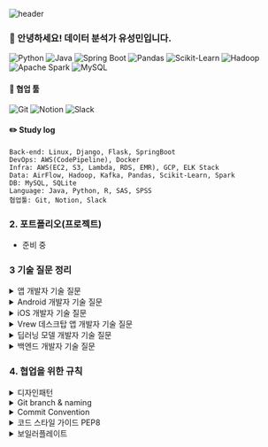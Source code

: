![header](https://capsule-render.vercel.app/api?type=cylinder&color=C0CAFF&height=150&section=header&text=Introduce_&fontColor=000000&fontSize=70&animation=fadeIn&fontAlignY=55&desc=%20&descAlignY=62&descAlign=62)

### :wave: 안녕하세요! 데이터 분석가 유성민입니다.

![Python](https://img.shields.io/badge/-Python-3776AB?style=flat-square&logo=python&logoColor=white)
![Java](https://img.shields.io/badge/-Java-007396?style=flat-square&logo=java&logoColor=white)
![Spring Boot](https://img.shields.io/badge/-Spring%20Boot-6DB33F?style=flat-square&logo=spring-boot&logoColor=white)
![Pandas](https://img.shields.io/badge/-Pandas-150458?style=flat-square&logo=pandas&logoColor=white)
![Scikit-Learn](https://img.shields.io/badge/-Scikit%20Learn-F7931E?style=flat-square&logo=scikit-learn&logoColor=white)
![Hadoop](https://img.shields.io/badge/-Hadoop-FF652F?style=flat-square&logo=apache-hadoop&logoColor=white)
![Apache Spark](https://img.shields.io/badge/-Apache%20Spark-E25A1C?style=flat-square&logo=apache-spark&logoColor=white)
![MySQL](https://img.shields.io/badge/-MySQL-4479A1?style=flat-square&logo=mysql&logoColor=white)


####   👯 협업 툴
![Git](https://img.shields.io/badge/-Git-F05032?style=flat-square&logo=git&logoColor=white) 
![Notion](https://img.shields.io/badge/-Notion-000000?style=flat-square&logo=notion&logoColor=white)
![Slack](https://img.shields.io/badge/-Slack-4A154B?style=flat-square&logo=slack&logoColor=white)

   
#### :pencil2: Study log

```
Back-end: Linux, Django, Flask, SpringBoot
DevOps: AWS(CodePipeline), Docker
Infra: AWS(EC2, S3, Lambda, RDS, EMR), GCP, ELK Stack
Data: AirFlow, Hadoop, Kafka, Pandas, Scikit-Learn, Spark
DB: MySQL, SQLite
Language: Java, Python, R, SAS, SPSS
협업툴: Git, Notion, Slack
```

### 2. 포트폴리오(프로젝트)

- 준비 중

### 3 기술 질문 정리

<details><summary>
앱 개발자 기술 질문
</summary>
 
-
    - [ ]  Q1. PNG와 JPG의 차이점은?
        - <details>이미지의 투명도 조정 가능 여부</details>
    - [ ]  Q2. Dynamic Programming이란?
        - <details>큰 문제를 작은문제로 나누어 푸는 문제</details>    
    - [ ]  Q3. Virtual Memory란?
        - <details>메모리가 실제 메모리보다 많아 보이게 하는 기술</details>    
    - [ ]  Q4. Garbage Collection이란?
        - <details>메모리 영역에서 필요없는 메모리를 삭제하는 기능</details>    
    - [ ]  Q5. Cache란?
        - <details>자주 사용하는 데이터나 값을 미리 복사해 놓는 임시 장소</details>    
    - [ ]  Q6. Database Index 추가의 장단점은?
        - <details>
            <summary>장점</summary>
                테이블을 조회하는 속도와 그에 따른 성능을 향상시킬 수 있다.<br>
                전반적인 시스템의 부하를 줄일 수 있다.  
        - <details>
            <summary>단점</summary>
                인덱스를 관리하기 위해 DB의 약 10%에 해당하는 저장공간이 필요하다.<br>
                인덱스를 관리하기 위해 추가 작업이 필요하다.<br>
                인덱스를 잘못 사용할 경우 오히려 성능이 저하되는 역효과가 발생할 수 있다.
    - [ ]  Q7. 비대칭 암호화란?
        - <details>발신자와 수신자가 서로 다른 두 개의 키를 사용하는 방식으로 양쪽에서 서로 다른 암호화를 사용합니다.</details>    
    - [ ]  Q8. HDD, SSD, DRAM 각각의 성능은?
        - <details>
                HDD: 이동식 헤드를 사용하여 회전식 플래터 또는 디스크에 데이터를 기록<br>
                SSD: NAND 플래시라는 비휘발성 스토리지 기술<br>
                DRAM: SSD나 HDD와 비교하여 속도가 빠르지만, 휘발성 기억장치
    - [ ]  Q9. GIT의 장점은?
        - <details>피어리뷰, 브랜칭 기능</details>    
</details>

<details><summary>
Android 개발자 기술 질문
</summary>
 
-
    - [ ]  Q1. DIP란?
        - <details>Dependency Inversion Principle <br> 상위의 인터페이스 타입의 객체로 통신하라는 원칙</details>
    - [ ]  Q2. ConstraintLayout의 장점은?
        - <details>성능 최적화, 가독성 증대
    - [ ]  Q3. Activity 생명주기는?
        - <details>액티비티가 생성되어 소멸하기까지의 과정
    - [ ]  Q4. WeakReference란?
        - <details>GC가 동작하면 무조건 수거되는 객체
    - [ ]  Q5. Parcelable이란?
        - <details>Android에서 지원해주는 SDK에 포함되어 있는 인터페이스
    - [ ]  Q6. 고해상도 이미지의 로딩 방법은?
        - <details>Picasso
    - [ ]  Q7. Looper란?
        - <details>MessageQueue 에 들어오는 메세지들을 하나씩 꺼내어 이를 적절한 Handler 로 전달하는 역할
    - [ ]  Q8. MultiDex란?
        - <details>메서드가 64k(65536)개를 초과하지 않도록 dex파일을 여러개로 쪼개주고, 쪼개진 dex를 읽을 수 있게 해준다.
    - [ ]  Q9. Proguard의 원리는?
        - <details>앱의 소스 코드를 난독화하는 기술

</details>

<details><summary>
iOS 개발자 기술 질문
</summary>

- - [ ] Q1. Auto Layout의 장단점은?
  - [ ] Q2. MVC 패턴이란?
  - [ ] Q3. KVC와 KVO란?
  - [ ] Q4. Swift의 특징은?
  - [ ] Q5. Higher Order Function이란?
  - [ ] Q6. Method Swizzling이란?
  - [ ] Q7. HTTP/2의 특징은?
  - [ ] Q8. Memory Leak의 대처방법은?
  - [ ] Q9. 이미지 리스트의 성능 향상법은?
  </details>

<details><summary>
 Vrew 데스크탑 앱 개발자 기술 질문
</summary>
 
 -
    - [ ]  Q1. UTF-8 이란?
    - [ ]  Q2. React 란?
    - [ ]  Q3. Web Browser 의 프로세싱 중 Reflow 란?
    - [ ]  Q4. 함수형 프로그래밍 패러다임이란?
    - [ ]  Q5. Callback hell 이란?
    - [ ]  Q6. async I/O 란?
    - [ ]  Q7. 프로세스 간 통신(IPC) 이란?
    - [ ]  Q8. C++ 에서 다형성이란?
    - [ ]  Q9. 그래픽카드를 이용한 하드웨어 가속이란?
 </details>
 
<details><summary>
 딥러닝 모델 개발자 기술 질문
</summary>
 
-
    - [ ]  Gradient Descent란?
    - [ ]  Loss Surface란?
    - [ ]  Attention이란?
    - [ ]  Transformer란?
    - [ ]  Collaborative filtering이란?
    - [ ]  Few-Shot Learning이란?
    - [ ]  Federated Learning이란?
    - [ ]  SVD란?
    - [ ]  중심극한정리란?
 </details>

<details><summary>
백엔드 개발자 기술 질문
</summary>
 
-
    - [ ]  Q1. Base64 인코딩이란?
    - [ ]  Q2. 사용자 패스워드를 전송/보관하는 방법은?
    - [ ]  Q3. system call이란?
    - [ ]  Q4. .so와 .a 파일의 차이는?
    - [ ]  Q5. MySQL과 MongoDB의 차이점은?
    - [ ]  Q6. HTTP/2의 특징은?
    - [ ]  Q7. Firewall의 동작 원리는?
    - [ ]  Q8. Docker와 Virtual Machine의 차이점은?
    - [ ]  Q9. AMD와 Intel CPU의 차이점은?
    - [ ]  Q10. CRDT란?
    - [ ]  Q11. CORS란?
    - [ ]  Q12. CI/CD란?
    - [ ]  Q13. 동시 사용자 1만명을 지원하는 채팅 서버를 어떻게 만들겠는가?
    - [ ]  Q14. 최근 사회적 이슈가 된 보안 관련 사고 몇가지의 원인과 대책은?
    - [ ]  Q15. 대용량 로그 시스템을 구축한다면 어떻게 하겠는가?
</details>

### 4. 협업을 위한 규칙

<details><summary>
디자인패턴
</summary>

</details>

<details><summary>
Git branch & naming
</summary>

Git 브랜치 전략: 브랜치 생성에 규칙을 만들어 협업을 유연하게 하는 방법

### 브랜치의 종류

Main branch

- `master`: 제품으로 출시될 수 있는 브랜치
- `develop`: 다음 출시 버전을 개발하는 브랜치

Supporting branches

- `feature`: 기능을 개발하는 브랜치
- `release`: 이번 출시 버전을 준비하는 브랜치
- `hotfix`: 출시 버전에서 발생한 버그를 수정하는 브랜치

### 브랜치 네이밍 규칙

1. `master`와 `develop` 브랜치는 이름 그대로 사용 (일반적)
2. `feature`는 어떤 이름도 가능 (feature/기능요약 추천)  
   ex) feature/login, feature/{issue-number}-{feature-name}
3. `release`는 release-... 형식 추천 ex) release-1.7
4. `hotfix`는 hotfix-... 형식 추천 ex) hotfix-1.4.1
</details>

<details><summary>
Commit Convention
</summary>

정해진 규칙에 따라 커밋 메시지를 기재함으로써  
프로젝트를 효율적이고 안정적으로 관리할 수 있음

### 커밋 메시지 구조

```
type: subject

body

footer
```

type: 변경 사항의 유형

- `feat`: 새로운 기능 추가
- `fix`: 버그 수정
- `docs`: 문서 수정
- `style`: 스타일 수정
- `refactor`: 코드 리팩토링
- `test`: 테스트 코드 수정
- `chore`: 기타 작업

subject: 변경 작업의 제목이나 간단한 요약

- 50자 이내로 간결하게
- 영문인 경우 대문자 시작 및 동사원형
- 마침표 및 특수기호 생략

body: 작업 내용이 복잡하거나 상세한 내용을 남겨야 하는 경우 작성

- 여러 줄로 작성 가능하며, 한 줄당 72자 이내
- 최대한 상세히 작성
- 어떻게(How) 보다 무엇(What)을 또는 왜(Why) 변경했는지 설명

footer: 코드 작업과 관련된 이슈 번호 또는 참조 링크 등 추가

- `유형: #이슈 번호(작업 번호)` 형식으로 작성
- `Fixes`: 이슈 수정 중
- `Resolves`: 이슈를 해결 했을 때
- `Ref`: 참고할 이슈가 있을 때
- `Related to`: 해당 커밋에 관련된 이슈 번호
- ex) `Fixes: #45 Related to: #34, #23`

### 커밋 메시지 자동화 툴: [Commitlint](https://commitlint.js.org/#/), [Husky](https://typicode.github.io/husky/#/)

</details>

<details><summary>
코드 스타일 가이드 PEP8
</summary>

[PEP8 전체 가이드](https://peps.python.org/pep-0008/)

- 파이썬 코드를 어떻게 구상할 지 알려주는 스타일 가이드
- 원활한 협업을 위해선 공통된 스타일 공유가 필요하다.
- 일관성 있는 스타일은 가독성과 유지 보수성을 높일 수 있다.
</details>

<details><summary>
보일러플레이트
 </summary>

보일러플레이트 코드: 최소한의 변경으로 여러 곳에서 재사용되는 코드

- 변경의 횟수를 최소화하고 반복적인 일을 줄여 개발 소요 시간을 줄일 수 있다.
</details>

